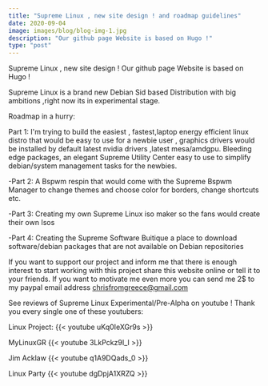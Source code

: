 ```yaml
---
title: "Supreme Linux , new site design ! and roadmap guidelines"
date: 2020-09-04
image: images/blog/blog-img-1.jpg
description: "Our github page Website is based on Hugo !"
type: "post"
---
```


Supreme Linux , new site design !
Our github page Website is based on Hugo !

Supreme Linux is a brand new Debian Sid based Distribution with big ambitions ,right now its in experimental stage.

Roadmap in a hurry:

Part 1:  I'm trying to build the easiest , fastest,laptop energy efficient linux distro that would be easy to use for a newbie user , graphics drivers would be installed  by default latest nvidia drivers ,latest mesa/amdgpu. Bleeding edge packages, an elegant Supreme Utility Center easy to use to simplify debian/system management tasks for the newbies.

-Part 2:   A Bspwm respin  that would come with the Supreme Bspwm Manager to change themes and choose color for borders, change shortcuts etc.

-Part 3:  Creating my own Supreme Linux iso maker so the fans would create their own Isos

-Part 4:  Creating the Supreme Software Buitique a place to download software/debian packages that are not available on Debian repositories 

If you want to support our project and inform me that there is enough interest to start working with this project  share this website online or tell it to your friends.
If you want to motivate me even more you can send me 2$ to my paypal email address chrisfromgreece@gmail.com


See reviews of Supreme Linux Experimental/Pre-Alpha on youtube ! 
Thank you every single one of these youtubers:

Linux Project:
{{< youtube uKq0IeXGr9s >}}


MyLinuxGR
{{< youtube 3LkPckz9I_I >}}


Jim Acklaw
{{< youtube q1A9DQads_0 >}}


Linux Party
{{< youtube dgDpjA1XRZQ >}}
